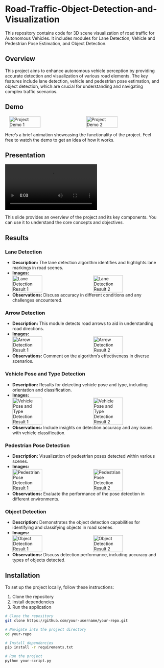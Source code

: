 # Road-Traffic-Object-Detection-and-Visualization

This repository contains code for 3D scene visualization of road traffic for Autonomous Vehicles. It includes modules for Lane Detection, Vehicle and Pedestrian Pose Estimation, and Object Detection.

## Overview

This project aims to enhance autonomous vehicle perception by providing accurate detection and visualization of various road elements. The key features include lane detection, vehicle and pedestrian pose estimation, and object detection, which are crucial for understanding and navigating complex traffic scenarios.

## Demo

<div style="display: flex; justify-content: space-around;">
  <img src="results/scene1_render_gif.gif" alt="Project Demo 1" style="width: 45%;">
  <img src="results/scene7_gif.gif" alt="Project Demo 2" style="width: 45%;">
</div>

Here’s a brief animation showcasing the functionality of the project. Feel free to watch the demo to get an idea of how it works.

## Presentation

![Project Slide](results/EinsteinVision.mp4)

This slide provides an overview of the project and its key components. You can use it to understand the core concepts and objectives.

## Results

### Lane Detection
- **Description:** The lane detection algorithm identifies and highlights lane markings in road scenes.
- **Images:**
  <div style="display: flex; justify-content: space-between;">
    <img src="results/lane_detection_image1.png" alt="Lane Detection Result 1" style="width: 45%;">
    <img src="results/lane_detection_image2.png" alt="Lane Detection Result 2" style="width: 45%;">
  </div>
- **Observations:** Discuss accuracy in different conditions and any challenges encountered.

### Arrow Detection
- **Description:** This module detects road arrows to aid in understanding road directions.
- **Images:**
  <div style="display: flex; justify-content: space-between;">
    <img src="results/arrow_detection_image1.png" alt="Arrow Detection Result 1" style="width: 45%;">
    <img src="results/arrow_detection_image2.png" alt="Arrow Detection Result 2" style="width: 45%;">
  </div>
- **Observations:** Comment on the algorithm’s effectiveness in diverse scenarios.

### Vehicle Pose and Type Detection
- **Description:** Results for detecting vehicle pose and type, including orientation and classification.
- **Images:**
  <div style="display: flex; justify-content: space-between;">
    <img src="results/vehicle_pose_type_image1.png" alt="Vehicle Pose and Type Detection Result 1" style="width: 45%;">
    <img src="results/vehicle_pose_type_image2.png" alt="Vehicle Pose and Type Detection Result 2" style="width: 45%;">
  </div>
- **Observations:** Include insights on detection accuracy and any issues with vehicle classification.

### Pedestrian Pose Detection
- **Description:** Visualization of pedestrian poses detected within various scenes.
- **Images:**
  <div style="display: flex; justify-content: space-between;">
    <img src="results/pedestrian_pose_image1.png" alt="Pedestrian Pose Detection Result 1" style="width: 45%;">
    <img src="results/pedestrian_pose_image2.png" alt="Pedestrian Pose Detection Result 2" style="width: 45%;">
  </div>
- **Observations:** Evaluate the performance of the pose detection in different environments.

### Object Detection
- **Description:** Demonstrates the object detection capabilities for identifying and classifying objects in road scenes.
- **Images:**
  <div style="display: flex; justify-content: space-between;">
    <img src="results/object_detection_image1.png" alt="Object Detection Result 1" style="width: 45%;">
    <img src="results/object_detection_image2.png" alt="Object Detection Result 2" style="width: 45%;">
  </div>
- **Observations:** Discuss detection performance, including accuracy and types of objects detected.

## Installation

To set up the project locally, follow these instructions:

1. Clone the repository
2. Install dependencies
3. Run the application

```bash
# Clone the repository
git clone https://github.com/your-username/your-repo.git

# Navigate into the project directory
cd your-repo

# Install dependencies
pip install -r requirements.txt

# Run the project
python your-script.py
```

